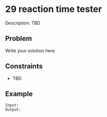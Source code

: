 # 29 reaction time tester

Description: TBD

## Problem

Write your solution here.

## Constraints

- TBD

## Example

```
Input:
Output:
```
